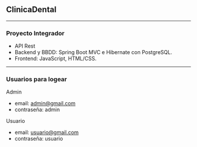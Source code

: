 ## ClinicaDental
***
### Proyecto Integrador 
* API Rest
* Backend y BBDD: Spring Boot MVC e Hibernate con PostgreSQL.
* Frontend: JavaScript, HTML/CSS.

***
### Usuarios para logear
Admin
* email: admin@gmail.com
* contraseña: admin

Usuario
* email: usuario@gmail.com
* contraseña: usuario